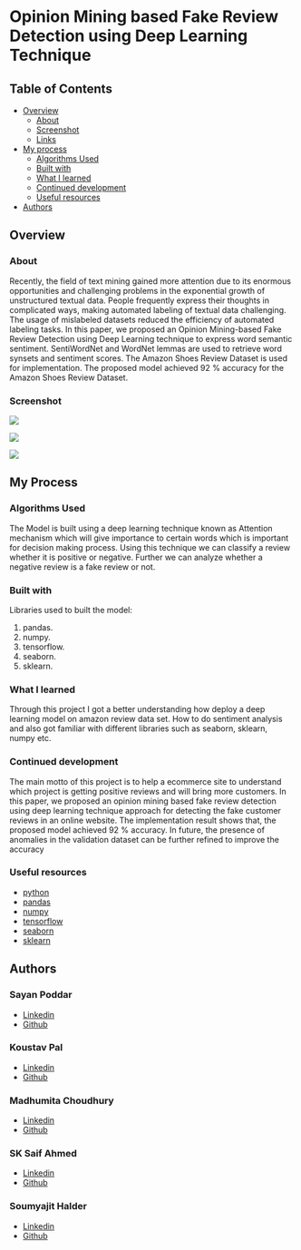 # Opinion Mining based Fake Review Detection using Deep Learning Technique

## Table of Contents

- [Overview](#overview)
  - [About](#about)
  - [Screenshot](#screenshot)
  - [Links](#links)
- [My process](#my-process)
  - [Algorithms Used](#algorithms-used)
  - [Built with](#built-with)
  - [What I learned](#what-i-learned)
  - [Continued development](#continued-development)
  - [Useful resources](#useful-resources)
- [Authors](#authors)

## Overview


### About
Recently, the field of text mining gained more attention due to its enormous opportunities and challenging problems in the exponential growth of unstructured textual data. People frequently express their thoughts in complicated ways, making automated labeling of textual data challenging. The usage of mislabeled datasets reduced the efficiency of automated labeling tasks. In this paper, we proposed an Opinion Mining-based Fake Review Detection using Deep Learning technique to express word semantic sentiment. SentiWordNet and WordNet lemmas are used to retrieve word synsets and sentiment scores. The Amazon Shoes Review Dataset is used for implementation. The proposed model achieved 92 % accuracy for the Amazon Shoes Review Dataset.


### Screenshot

![](./Images/output-confusionmatrix.png)

![](./Images/output-result.png)

![](./Images/output.png)

## My Process

### Algorithms Used
The Model is built using a deep learning technique known as Attention mechanism which will give importance to certain words which is important for decision making process. Using this technique we can classify a review whether it is positive or negative. Further we can analyze whether a negative review is a fake review or not.

### Built with

Libraries used to built the model:

1. pandas.
2. numpy.
3. tensorflow.
4. seaborn.
5. sklearn.

### What I learned

Through this project I got a better understanding how deploy a deep learning model on amazon review data set. How to do sentiment analysis and also got familiar with different libraries such as seaborn, sklearn, numpy etc.


### Continued development

The main motto of this project is to help a ecommerce site to understand which project is getting positive reviews and will bring more customers. In this paper, we proposed an opinion mining based fake review detection using deep learning technique approach for detecting the fake customer reviews in an online website. The implementation result shows that, the proposed model achieved 92 % accuracy. In future, the presence of anomalies in the validation dataset can be further refined to improve the accuracy

### Useful resources

- [python](https://docs.python.org/3/)
- [pandas](https://pandas.pydata.org/docs/)
- [numpy](https://numpy.org/doc/)
- [tensorflow](https://www.tensorflow.org/)
- [seaborn](https://seaborn.pydata.org/)
- [sklearn](https://scikit-learn.org/stable/)


## Authors

### Sayan Poddar 
- [Linkedin](https://www.linkedin.com/in/sayan-poddar-71777222a/)
- [Github](https://github.com/DecodewithHappy)

### Koustav Pal
- [Linkedin]()
- [Github]()

### Madhumita Choudhury
- [Linkedin]()
- [Github]()

### SK Saif Ahmed
- [Linkedin]()
- [Github]()

### Soumyajit Halder
- [Linkedin]()
- [Github]()
